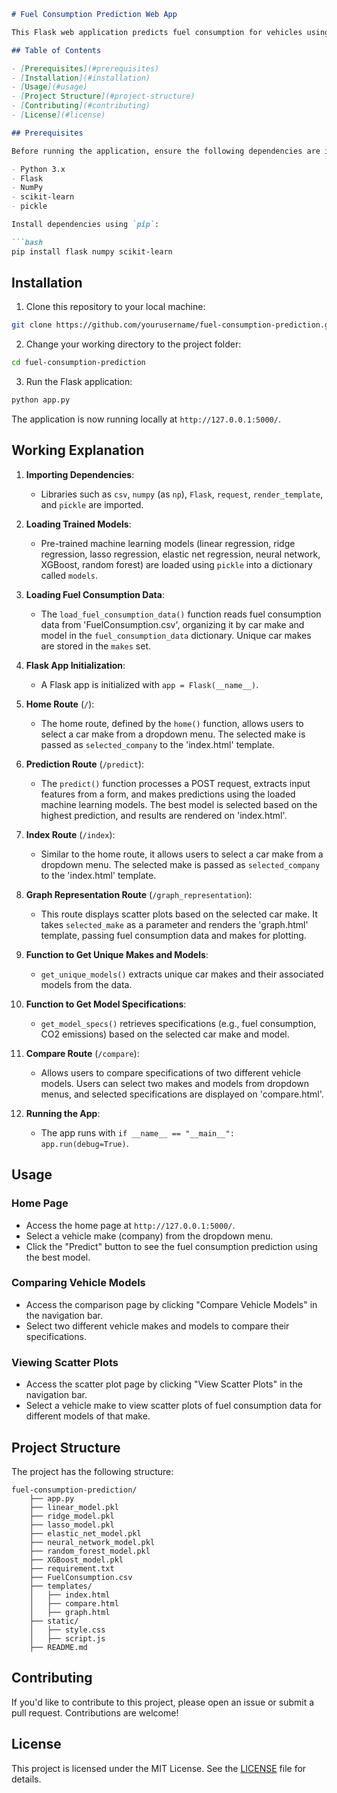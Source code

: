 ```markdown
# Fuel Consumption Prediction Web App

This Flask web application predicts fuel consumption for vehicles using machine learning models. Users input specific vehicle features and receive predictions from pre-trained models.

## Table of Contents

- [Prerequisites](#prerequisites)
- [Installation](#installation)
- [Usage](#usage)
- [Project Structure](#project-structure)
- [Contributing](#contributing)
- [License](#license)

## Prerequisites

Before running the application, ensure the following dependencies are installed:

- Python 3.x
- Flask
- NumPy
- scikit-learn
- pickle

Install dependencies using `pip`:

```bash
pip install flask numpy scikit-learn
```

## Installation

1. Clone this repository to your local machine:

```bash
git clone https://github.com/yourusername/fuel-consumption-prediction.git
```

2. Change your working directory to the project folder:

```bash
cd fuel-consumption-prediction
```

3. Run the Flask application:

```bash
python app.py
```

The application is now running locally at `http://127.0.0.1:5000/`.

## Working Explanation

1. **Importing Dependencies**:
   - Libraries such as `csv`, `numpy` (as `np`), `Flask`, `request`, `render_template`, and `pickle` are imported.

2. **Loading Trained Models**:
   - Pre-trained machine learning models (linear regression, ridge regression, lasso regression, elastic net regression, neural network, XGBoost, random forest) are loaded using `pickle` into a dictionary called `models`.

3. **Loading Fuel Consumption Data**:
   - The `load_fuel_consumption_data()` function reads fuel consumption data from 'FuelConsumption.csv', organizing it by car make and model in the `fuel_consumption_data` dictionary. Unique car makes are stored in the `makes` set.

4. **Flask App Initialization**:
   - A Flask app is initialized with `app = Flask(__name__)`.

5. **Home Route** (`/`):
   - The home route, defined by the `home()` function, allows users to select a car make from a dropdown menu. The selected make is passed as `selected_company` to the 'index.html' template.

6. **Prediction Route** (`/predict`):
   - The `predict()` function processes a POST request, extracts input features from a form, and makes predictions using the loaded machine learning models. The best model is selected based on the highest prediction, and results are rendered on 'index.html'.

7. **Index Route** (`/index`):
   - Similar to the home route, it allows users to select a car make from a dropdown menu. The selected make is passed as `selected_company` to the 'index.html' template.

8. **Graph Representation Route** (`/graph_representation`):
   - This route displays scatter plots based on the selected car make. It takes `selected_make` as a parameter and renders the 'graph.html' template, passing fuel consumption data and makes for plotting.

9. **Function to Get Unique Makes and Models**:
   - `get_unique_models()` extracts unique car makes and their associated models from the data.

10. **Function to Get Model Specifications**:
    - `get_model_specs()` retrieves specifications (e.g., fuel consumption, CO2 emissions) based on the selected car make and model.

11. **Compare Route** (`/compare`):
    - Allows users to compare specifications of two different vehicle models. Users can select two makes and models from dropdown menus, and selected specifications are displayed on 'compare.html'.

12. **Running the App**:
    - The app runs with `if __name__ == "__main__": app.run(debug=True)`.

## Usage

### Home Page

- Access the home page at `http://127.0.0.1:5000/`.
- Select a vehicle make (company) from the dropdown menu.
- Click the "Predict" button to see the fuel consumption prediction using the best model.

### Comparing Vehicle Models

- Access the comparison page by clicking "Compare Vehicle Models" in the navigation bar.
- Select two different vehicle makes and models to compare their specifications.

### Viewing Scatter Plots

- Access the scatter plot page by clicking "View Scatter Plots" in the navigation bar.
- Select a vehicle make to view scatter plots of fuel consumption data for different models of that make.

## Project Structure

The project has the following structure:

```
fuel-consumption-prediction/
    ├── app.py                
    ├── linear_model.pkl       
    ├── ridge_model.pkl        
    ├── lasso_model.pkl         
    ├── elastic_net_model.pkl   
    ├── neural_network_model.pkl
    ├── random_forest_model.pkl
    ├── XGBoost_model.pkl
    ├── requirement.txt
    ├── FuelConsumption.csv     
    ├── templates/             
    │   ├── index.html        
    │   ├── compare.html       
    │   ├── graph.html   
    ├── static/                 
    │   ├── style.css          
    │   ├── script.js        
    ├── README.md     
```

## Contributing

If you'd like to contribute to this project, please open an issue or submit a pull request. Contributions are welcome!

## License

This project is licensed under the MIT License. See the [LICENSE](LICENSE) file for details.
